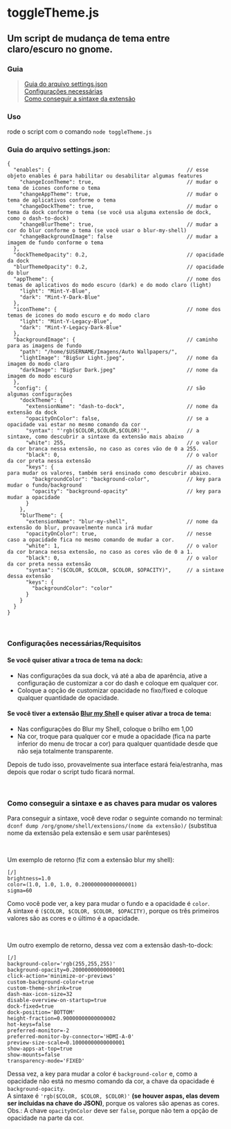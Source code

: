 
# toggleTheme.js

## **Um script de mudança de tema entre claro/escuro no gnome.**

### **Guia** 
> [Guia do arquivo settings.json](#guiaSettings) <br>
> [Configurações necessárias](#requirements) <br>
> [Como conseguir a sintaxe da extensão](#getsyntax)

### **Uso** <br>
rode o script com o comando `node toggleTheme.js`


**<h3 name="guiaSettings">Guia do arquivo settings.json:</h3>**
```
{
  "enables": {                                            // esse objeto enables é para habilitar ou desabilitar algumas features
    "changeIconTheme": true,                              // mudar o tema de icones conforme o tema
    "changeAppTheme": true,                               // mudar o tema de aplicativos conforme o tema
    "changeDockTheme": true,                              // mudar o tema da dock conforme o tema (se você usa alguma extensão de dock, como o dash-to-dock)
    "changeBlurTheme": true,                              // mudar a cor do blur conforme o tema (se você usar o blur-my-shell)
    "changeBackgroundImage": false                        // mudar a imagem de fundo conforme o tema
  },
  "dockThemeOpacity": 0.2,                                // opacidade da dock
  "blurThemeOpacity": 0.2,                                // opacidade do blur
  "appTheme": {                                           // nome dos temas de aplicativos do modo escuro (dark) e do modo claro (light)
    "light": "Mint-Y-Blue",
    "dark": "Mint-Y-Dark-Blue"
  },
  "iconTheme": {                                          // nome dos temas de icones do modo escuro e do modo claro
    "light": "Mint-Y-Legacy-Blue",
    "dark": "Mint-Y-Legacy-Dark-Blue"
  },
  "backgroundImage": {                                    // caminho para as imagens de fundo
    "path": "/home/$USERNAME/Imagens/Auto Wallpapers/",
    "lightImage": "BigSur Light.jpeg",                    // nome da imagem do modo claro
    "darkImage": "BigSur Dark.jpeg"                       // nome da imagem do modo escuro
  },
  "config": {                                             // são algumas configurações
    "dockTheme": {
      "extensionName": "dash-to-dock",                    // nome da extensão da dock
      "opacityOnColor": false,                            // se a opacidade vai estar no mesmo comando da cor
      "syntax": "'rgb($COLOR,$COLOR,$COLOR)'",            // a sintaxe, como descubrir a sintaxe da extensão mais abaixo
      "white": 255,                                       // o valor da cor branca nessa extensão, no caso as cores vão de 0 a 255.
      "black": 0,                                         // o valor da cor preta nessa extensão
      "keys": {                                           // as chaves para mudar os valores, também será ensinado como descubrir abaixo.
        "backgroundColor": "background-color",            // key para mudar o fundo/background
        "opacity": "background-opacity"                   // key para mudar a opacidade
      }
    },
    "blurTheme": {
      "extensionName": "blur-my-shell",                   // nome da extensão do blur, provavelmente nunca irá mudar
      "opacityOnColor": true,                             // nesse caso a opacidade fica no mesmo comando de mudar a cor.
      "white": 1,                                         // o valor da cor branca nessa extensão, no caso as cores vão de 0 a 1.
      "black": 0,                                         // o valor da cor preta nessa extensão
      "syntax": "($COLOR, $COLOR, $COLOR, $OPACITY)",     // a sintaxe dessa extensão
      "keys": {
        "backgroundColor": "color"
      }
    }
  }
}
```

<br>

**<h3 name="requirements">Configurações necessárias/Requisitos</h3>**
#### Se você quiser ativar a troca de tema na dock:
* Nas configurações da sua dock, vá até a aba de aparência, ative a configuração de customizar a cor do dash e coloque em qualquer cor.
* Coloque a opção de customizar opacidade no fixo/fixed e coloque qualquer quantidade de opacidade.
#### Se você tiver a extensão [Blur my Shell](https://extensions.gnome.org/extension/3193/blur-my-shell/) e quiser ativar a troca de tema:
* Nas configurações do Blur my Shell, coloque o brilho em 1,00
* Na cor, troque para qualquer cor e mude a opacidade (fica na parte inferior do menu de trocar a cor) para qualquer quantidade desde que não seja totalmente transparente.

Depois de tudo isso, provavelmente sua interface estará feia/estranha, mas depois que rodar o script tudo ficará normal.

<br>

**<h3 name="getsyntax">Como conseguir a sintaxe e as chaves para mudar os valores</h3>**
Para conseguir a sintaxe, você deve rodar o seguinte comando no terminal: `dconf dump /org/gnome/shell/extensions/(nome da extensão)/` (substitua nome da extensão pela extensão e sem usar parênteses)

<br>

Um exemplo de retorno (fiz com a extensão blur my shell):
```
[/]
brightness=1.0
color=(1.0, 1.0, 1.0, 0.20000000000000001)
sigma=60
```
Como você pode ver, a key para mudar o fundo e a opacidade é `color`.<br>
A sintaxe é `($COLOR, $COLOR, $COLOR, $OPACITY)`, porque os três primeiros valores são as cores e o último é a opacidade.

<br>

Um outro exemplo de retorno, dessa vez com a extensão dash-to-dock:
```
[/]
background-color='rgb(255,255,255)'
background-opacity=0.20000000000000001
click-action='minimize-or-previews'
custom-background-color=true
custom-theme-shrink=true
dash-max-icon-size=32
disable-overview-on-startup=true
dock-fixed=true
dock-position='BOTTOM'
height-fraction=0.90000000000000002
hot-keys=false
preferred-monitor=-2
preferred-monitor-by-connector='HDMI-A-0'
preview-size-scale=0.10000000000000001
show-apps-at-top=true
show-mounts=false
transparency-mode='FIXED'
```
Dessa vez, a key para mudar a color é `background-color` e, como a opacidade não está no mesmo comando da cor, a chave da opacidade é `background-opacity`. <br>
A sintaxe é `'rgb($COLOR, $COLOR, $COLOR)'` **(se houver aspas, elas devem ser incluidas na chave do JSON)**, porque os valores são apenas as cores. <br>
Obs.: A chave `opacityOnColor` deve ser `false`, porque não tem a opção de opacidade na parte da cor.
